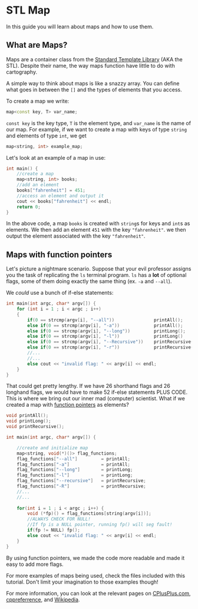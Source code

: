 # STL Map

In this guide you will learn about maps and how to use them.

## What are Maps?

Maps are a container class from the [Standard Template Library](http://www.cplusplus.com/reference/stl/) (AKA the STL).
Despite their name, the way maps function have little to do with cartography.

A simple way to think about maps is like a snazzy array.
You can define what goes in between the ```[]``` and the types of elements that you access.

To create a map we write:
```c++
map<const key, T> var_name;
```

```const key``` is the key type, ```T``` is the element type, and ```var_name``` is the name of our map.
For example, if we want to create a map with keys of type ```string``` and elements of type ```int```, we get
```c++
map<string, int> example_map;
```

Let's look at an example of a map in use:

```c++
int main() {
    //create a map
    map<string, int> books;
    //add an element
    books["fahrenheit"] = 451;
    //access an element and output it
    cout << books["fahrenheit"] << endl;
    return 0;
}
```

In the above code, a map ```books``` is created with ```string```s for keys and ```int```s as elements.
We then add an element ```451``` with the key ```"fahrenheit"```.
we then output the element associated with the key ```"fahrenheit"```.

## Maps with function pointers
Let's picture a nightmare scenario.
Suppose that your evil professor assigns you the task of replicating the ```ls``` terminal program.
```ls``` has a **lot** of optional flags, some of them doing exactly the same thing (ex. ```-a``` and ```--all```).

We *could* use a bunch of if-else statements:

```c++
int main(int argc, char* argv[]) {
    for (int i = 1 ; i < argc ; i++)
    {
        if(0 == strcmp(argv[i], "--all"))               printAll();
        else if(0 == strcmp(argv[i], "-a"))             printAll();
        else if(0 == strcmp(argv[i], "--long"))         printLong();
        else if(0 == strcmp(argv[i], "-l"))             printLong()
        else if(0 == strcmp(argv[i], "--Recursive"))    printRecursive();
        else if(0 == strcmp(argv[i], "-r"))             printRecursive();
        //...
        //...
        else cout << "invalid flag: " << argv[i] << endl;
    }
}
```

That could get pretty lengthy.
If we have 26 shorthand flags and 26 longhand flags, 
we would have to make 52 if-else statements PLUS CODE.
This is where we bring out our inner mad (computer) scientist.
What if we created a map with [function pointers](http://www.cprogramming.com/tutorial/function-pointers.html) as elements?

```c++
void printAll();
void printLong();
void printRecursive();

int main(int argc, char* argv[]) {

    //create and initialize map
    map<string, void(*)()> flag_functions;
    flag_functions["--all"]         = printAll;
    flag_functions["-a"]            = printAll;
    flag_functions["--long"]        = printLong;
    flag_functions["-l"]            = printLong;
    flag_functions["--recursive"]   = printRecursive;
    flag_functions["-R"]            = printRecursive;
    //...
    //...
    
    for(int i = 1 ; i < argc ; i++) {
        void (*fp)() = flag_functions[string(argv[i])];
        //ALWAYS CHECK FOR NULL!
        //If fp is a NULL pointer, running fp() will seg fault!
        if(fp != NULL) fp();
        else cout << "invalid flag: " << argv[i] << endl;
    }
}

```

By using function pointers, we made the code more readable and made it easy to add more flags.

For more examples of maps being used, check the files included with this tutorial.
Don't limit your imagination to those examples though!

For more information, you can look at the relevant pages on 
[CPlusPlus.com](http://www.cplusplus.com/reference/map/map/), 
[cppreferrence](http://en.cppreference.com/w/cpp/container/map),
and [Wikipedia](http://en.wikipedia.org/wiki/Associative_containers#Overview_of_functions).
